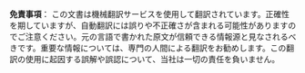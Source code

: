 

**免責事項**：
この文書は機械翻訳サービスを使用して翻訳されています。正確性を期していますが、自動翻訳には誤りや不正確さが含まれる可能性がありますのでご注意ください。元の言語で書かれた原文が信頼できる情報源と見なされるべきです。重要な情報については、専門の人間による翻訳をお勧めします。この翻訳の使用に起因する誤解や誤認について、当社は一切の責任を負いません。
